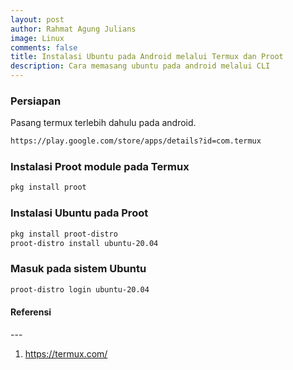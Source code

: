 ```yaml
---
layout: post
author: Rahmat Agung Julians
image: Linux
comments: false
title: Instalasi Ubuntu pada Android melalui Termux dan Proot
description: Cara memasang ubuntu pada android melalui CLI
---
```


### Persiapan
Pasang termux terlebih dahulu pada android.
```bash
https://play.google.com/store/apps/details?id=com.termux
```

### Instalasi Proot module pada Termux
```bash
pkg install proot
```

### Instalasi Ubuntu pada Proot
```bash
pkg install proot-distro
proot-distro install ubuntu-20.04
```

### Masuk pada sistem Ubuntu
```bash
proot-distro login ubuntu-20.04
```

<h4><b>Referensi</b></h4> 
--- 
<ol class="referensi">
    <li>
        <a href="https://termux.com/">https://termux.com/</a><br/>
    </li>
</ol>
